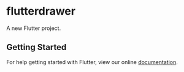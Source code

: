 # flutterdrawer

A new Flutter project.

## Getting Started

For help getting started with Flutter, view our online
[documentation](https://flutter.io/).
